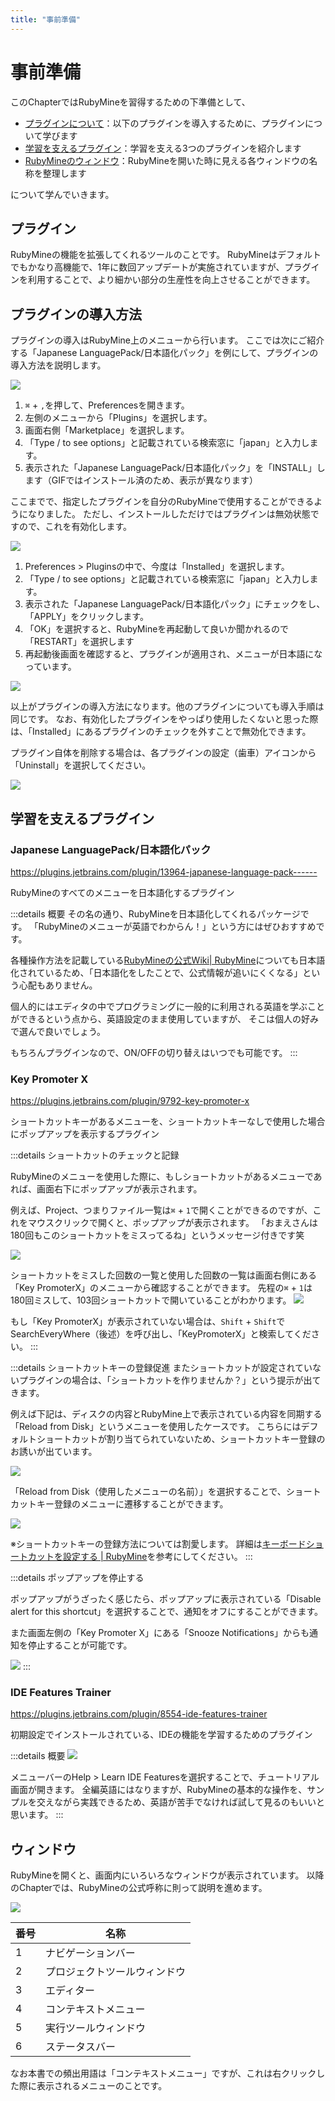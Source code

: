```yaml
---
title: "事前準備"
---
```


# 事前準備

このChapterではRubyMineを習得するための下準備として、

- [プラグインについて](#プラグインとは)：以下のプラグインを導入するために、プラグインについて学びます
- [学習を支えるプラグイン](#学習を支えるプラグイン)：学習を支える3つのプラグインを紹介します
- [RubyMineのウィンドウ](#ウィンドウ)：RubyMineを開いた時に見える各ウィンドウの名称を整理します

について学んでいきます。

## プラグイン

RubyMineの機能を拡張してくれるツールのことです。
RubyMineはデフォルトでもかなり高機能で、1年に数回アップデートが実施されていますが、プラグインを利用することで、より細かい部分の生産性を向上させることができます。

## プラグインの導入方法

プラグインの導入はRubyMine上のメニューから行います。
ここでは次にご紹介する「Japanese LanguagePack/日本語化パック」を例にして、プラグインの導入方法を説明します。

![](/images/preparation/how-to-install-plugin.gif)

1. `⌘` + `,`を押して、Preferencesを開きます。
2. 左側のメニューから「Plugins」を選択します。
3. 画面右側「Marketplace」を選択します。
4. 「Type / to see options」と記載されている検索窓に「japan」と入力します。
5. 表示された「Japanese LanguagePack/日本語化パック」を「INSTALL」します（GIFではインストール済のため、表示が異なります）

ここまでで、指定したプラグインを自分のRubyMineで使用することができるようになりました。
ただし、インストールしただけではプラグインは無効状態ですので、これを有効化します。

![](/images/preparation/how-to-activate_plugin.gif)

1. Preferences > Pluginsの中で、今度は「Installed」を選択します。
2. 「Type / to see options」と記載されている検索窓に「japan」と入力します。
3. 表示された「Japanese LanguagePack/日本語化パック」にチェックをし、「APPLY」をクリックします。
4. 「OK」を選択すると、RubyMineを再起動して良いか聞かれるので「RESTART」を選択します
5. 再起動後画面を確認すると、プラグインが適用され、メニューが日本語になっています。

![](/images/preparation/rubymine-210814-14:21:12.png)

以上がプラグインの導入方法になります。他のプラグインについても導入手順は同じです。
なお、有効化したプラグインをやっぱり使用したくないと思った際は、「Installed」にあるプラグインのチェックを外すことで無効化できます。

プラグイン自体を削除する場合は、各プラグインの設定（歯車）アイコンから「Uninstall」を選択してください。

![](/images/preparation/rubymine-210814-15:08:43.png)

## 学習を支えるプラグイン

### Japanese LanguagePack/日本語化パック

https://plugins.jetbrains.com/plugin/13964-japanese-language-pack------

RubyMineのすべてのメニューを日本語化するプラグイン

:::details 概要
その名の通り、RubyMineを日本語化してくれるパッケージです。
「RubyMineのメニューが英語でわからん！」という方にはぜひおすすめです。

各種操作方法を記載している[RubyMineの公式Wiki| RubyMine](https://pleiades.io/help/ruby/installation-guide.html)についても日本語化されているため、「日本語化をしたことで、公式情報が追いにくくなる」という心配もありません。

個人的にはエディタの中でプログラミングに一般的に利用される英語を学ぶことができるという点から、英語設定のまま使用していますが、 そこは個人の好みで選んで良いでしょう。

もちろんプラグインなので、ON/OFFの切り替えはいつでも可能です。
:::

### Key Promoter X

https://plugins.jetbrains.com/plugin/9792-key-promoter-x

ショートカットキーがあるメニューを、ショートカットキーなしで使用した場合にポップアップを表示するプラグイン

:::details ショートカットのチェックと記録

RubyMineのメニューを使用した際に、もしショートカットがあるメニューであれば、画面右下にポップアップが表示されます。

例えば、Project、つまりファイル一覧は`⌘` + `1`で開くことができるのですが、これをマウスクリックで開くと、ポップアップが表示されます。
「おまえさんは180回もこのショートカットをミスってるね」というメッセージ付きです笑

![](/images/preparation/rubymine-210814-14:47:03.png)

ショートカットをミスした回数の一覧と使用した回数の一覧は画面右側にある「Key PromoterX」のメニューから確認することができます。
先程の`⌘` + `1`は180回ミスして、103回ショートカットで開いていることがわかります。
![](/images/preparation/rubymine-210814-14:56:37.png)

もし「Key PromoterX」が表示されていない場合は、`Shift` + `Shift`でSearchEveryWhere（後述）を呼び出し、「KeyPromoterX」と検索してください。
:::

:::details ショートカットキーの登録促進
またショートカットが設定されていないプラグインの場合は、「ショートカットを作りませんか？」という提示が出てきます。

例えば下記は、ディスクの内容とRubyMine上で表示されている内容を同期する「Reload from Disk」というメニューを使用したケースです。
こちらにはデフォルトショートカットが割り当てられていないため、ショートカットキー登録のお誘いが出ています。

![](/images/preparation/rubymine-210814-14:50:08.png)

「Reload from Disk（使用したメニューの名前）」を選択することで、ショートカットキー登録のメニューに遷移することができます。

![](/images/preparation/rubymine-210814-15:04:14.png)

※ショートカットキーの登録方法については割愛します。
詳細は[キーボードショートカットを設定する \| RubyMine](https://pleiades.io/help/ruby/configuring-keyboard-and-mouse-shortcuts.html)を参考にしてください。
:::

:::details ポップアップを停止する

ポップアップがうざったく感じたら、ポップアップに表示されている「Disable alert for this shortcut」を選択することで、通知をオフにすることができます。

また画面左側の「Key Promoter X」にある「Snooze Notifications」からも通知を停止することが可能です。

![](/images/preparation/rubymine-210814-15:10:21.png)
:::

### IDE Features Trainer

https://plugins.jetbrains.com/plugin/8554-ide-features-trainer

初期設定でインストールされている、IDEの機能を学習するためのプラグイン

:::details 概要
![](/images/preparation/rubymine-210822-12:34:27.png)

メニューバーのHelp > Learn IDE Featuresを選択することで、チュートリアル画面が開きます。
全編英語にはなりますが、RubyMineの基本的な操作を、サンプルを交えながら実践できるため、英語が苦手でなければ試して見るのもいいと思います。
:::

## ウィンドウ

RubyMineを開くと、画面内にいろいろなウィンドウが表示されています。
以降のChapterでは、RubyMineの公式呼称に則って説明を進めます。

![](/images/preparation/rubymine-210814-16:21:44.png)

| 番号 | 名称                         |
| ---- | ---------------------------- |
| 1    | ナビゲーションバー           |
| 2    | プロジェクトツールウィンドウ |
| 3    | エディター                   |
| 4    | コンテキストメニュー         |
| 5    | 実行ツールウィンドウ         |
| 6    | ステータスバー               |

なお本書での頻出用語は「コンテキストメニュー」ですが、これは右クリックした際に表示されるメニューのことです。
